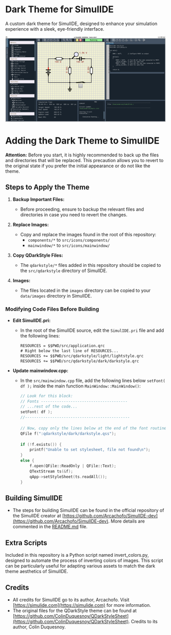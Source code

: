 # Dark Theme for SimulIDE

A custom dark theme for SimulIDE, designed to enhance your simulation experience with a sleek, eye-friendly interface.

![SimulIDE Dark Theme Screenshot](images/simulide_dark_theme.png)


# Adding the Dark Theme to SimulIDE

**Attention:** Before you start, it is highly recommended to back up the files and directories that will be replaced. This precaution allows you to revert to the original state if you prefer the initial appearance or do not like the theme.

## Steps to Apply the Theme

1. **Backup Important Files:**
   - Before proceeding, ensure to backup the relevant files and directories in case you need to revert the changes.

2. **Replace Images:**
   - Copy and replace the images found in the root of this repository:
     - `components/*` to `src/icons/components/`
     - `mainwindow/*` to `src/icons/mainwindow/`

3. **Copy QDarkStyle Files:**
   - The `qdarkstyle/*` files added in this repository should be copied to the `src/qdarkstyle` directory of SimulIDE.

4. **Images:**
   - The files located in the `images` directory can be copied to your `data/images` directory in SimulIDE.

### Modifying Code Files Before Building

- **Edit SimulIDE.pri:**
  - In the root of the SimulIDE source, edit the `SimulIDE.pri` file and add the following lines:
    ```pri
    RESOURCES = $$PWD/src/application.qrc
    # Right below the last line of RESOURCES...
    RESOURCES += $$PWD/src/qdarkstyle/light/lightstyle.qrc
    RESOURCES += $$PWD/src/qdarkstyle/dark/darkstyle.qrc
    ```

- **Update mainwindow.cpp:**
  - In the `src/mainwindow.cpp` file, add the following lines below `setFont( df );` inside the main function `MainWindow::MainWindow()`:
    ```cpp
    // Look for this block:
    // Fonts --------------------------------------
    // ...rest of the code...
    setFont( df );
    //----------------------------------------------

    // Now, copy only the lines below at the end of the font routines.
    QFile f(":qdarkstyle/dark/darkstyle.qss");

    if (!f.exists()) {
        printf("Unable to set stylesheet, file not found\n");
    }
    else {
        f.open(QFile::ReadOnly | QFile::Text);
        QTextStream ts(&f);
        qApp->setStyleSheet(ts.readAll());
    }
    ```

## Building SimulIDE

- The steps for building SimulIDE can be found in the official repository of the SimulIDE creator at [https://github.com/Arcachofo/SimulIDE-dev](https://github.com/Arcachofo/SimulIDE-dev). More details are commented in the [README.md](https://github.com/Arcachofo/SimulIDE-dev/blob/master/README.md) file.


## Extra Scripts

Included in this repository is a Python script named invert_colors.py, designed to automate the process of inverting colors of images. This script can be particularly useful for adapting various assets to match the dark theme aesthetics of SimulIDE.


## Credits

- All credits for SimulIDE go to its author, Arcachofo. Visit [https://simulide.com](https://simulide.com) for more information.
- The original files for the QDarkStyle theme can be found at [https://github.com/ColinDuquesnoy/QDarkStyleSheet](https://github.com/ColinDuquesnoy/QDarkStyleSheet). Credits to its author, Colin Duquesnoy.
